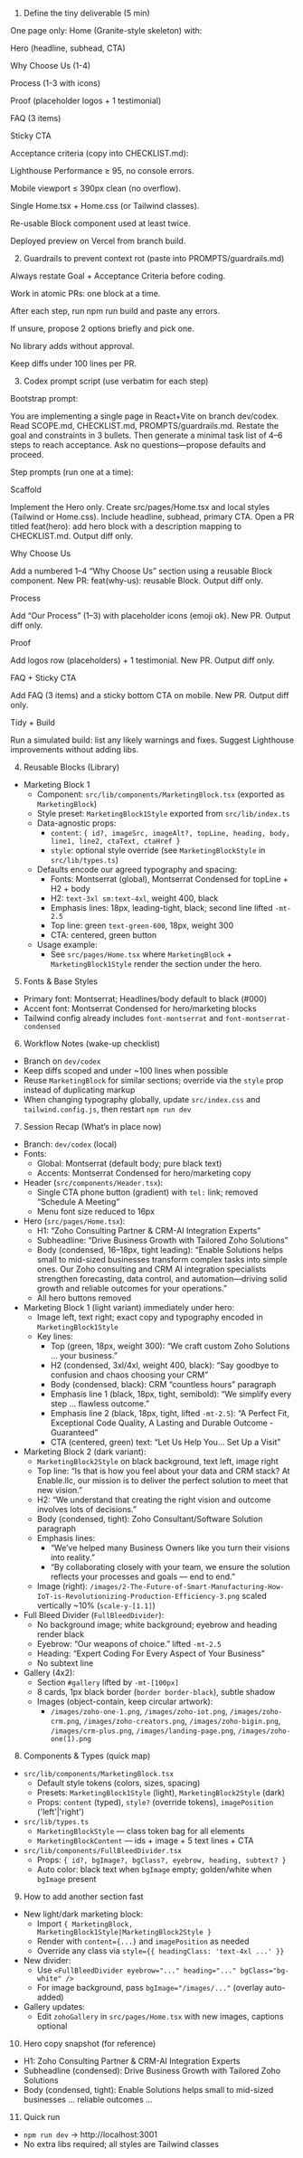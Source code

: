 1) Define the tiny deliverable (5 min)

One page only: Home (Granite-style skeleton) with:

Hero (headline, subhead, CTA)

Why Choose Us (1-4)

Process (1-3 with icons)

Proof (placeholder logos + 1 testimonial)

FAQ (3 items)

Sticky CTA

Acceptance criteria (copy into CHECKLIST.md):

Lighthouse Performance ≥ 95, no console errors.

Mobile viewport ≤ 390px clean (no overflow).

Single Home.tsx + Home.css (or Tailwind classes).

Re-usable Block component used at least twice.

Deployed preview on Vercel from branch build.

2) Guardrails to prevent context rot (paste into PROMPTS/guardrails.md)

Always restate Goal + Acceptance Criteria before coding.

Work in atomic PRs: one block at a time.

After each step, run npm run build and paste any errors.

If unsure, propose 2 options briefly and pick one.

No library adds without approval.

Keep diffs under 100 lines per PR.

3) Codex prompt script (use verbatim for each step)

Bootstrap prompt:

You are implementing a single page in React+Vite on branch dev/codex. Read SCOPE.md, CHECKLIST.md, PROMPTS/guardrails.md. Restate the goal and constraints in 3 bullets. Then generate a minimal task list of 4–6 steps to reach acceptance. Ask no questions—propose defaults and proceed.

Step prompts (run one at a time):

Scaffold

Implement the Hero only. Create src/pages/Home.tsx and local styles (Tailwind or Home.css). Include headline, subhead, primary CTA. Open a PR titled feat(hero): add hero block with a description mapping to CHECKLIST.md. Output diff only.

Why Choose Us

Add a numbered 1–4 “Why Choose Us” section using a reusable Block component. New PR: feat(why-us): reusable Block. Output diff only.

Process

Add “Our Process” (1–3) with placeholder icons (emoji ok). New PR. Output diff only.

Proof

Add logos row (placeholders) + 1 testimonial. New PR. Output diff only.

FAQ + Sticky CTA

Add FAQ (3 items) and a sticky bottom CTA on mobile. New PR. Output diff only.

Tidy + Build

Run a simulated build: list any likely warnings and fixes. Suggest Lighthouse improvements without adding libs.

4) Reusable Blocks (Library)

- Marketing Block 1
  - Component: `src/lib/components/MarketingBlock.tsx` (exported as `MarketingBlock`)
  - Style preset: `MarketingBlock1Style` exported from `src/lib/index.ts`
  - Data-agnostic props:
    - `content`: `{ id?, imageSrc, imageAlt?, topLine, heading, body, line1, line2, ctaText, ctaHref }`
    - `style`: optional style override (see `MarketingBlockStyle` in `src/lib/types.ts`)
  - Defaults encode our agreed typography and spacing:
    - Fonts: Montserrat (global), Montserrat Condensed for topLine + H2 + body
    - H2: `text-3xl sm:text-4xl`, weight 400, black
    - Emphasis lines: 18px, leading-tight, black; second line lifted `-mt-2.5`
    - Top line: green `text-green-600`, 18px, weight 300
    - CTA: centered, green button
  - Usage example:
    - See `src/pages/Home.tsx` where `MarketingBlock` + `MarketingBlock1Style` render the section under the hero.

5) Fonts & Base Styles

- Primary font: Montserrat; Headlines/body default to black (#000)
- Accent font: Montserrat Condensed for hero/marketing blocks
- Tailwind config already includes `font-montserrat` and `font-montserrat-condensed`

6) Workflow Notes (wake-up checklist)

- Branch on `dev/codex`
- Keep diffs scoped and under ~100 lines when possible
- Reuse `MarketingBlock` for similar sections; override via the `style` prop instead of duplicating markup
- When changing typography globally, update `src/index.css` and `tailwind.config.js`, then restart `npm run dev`

7) Session Recap (What’s in place now)

- Branch: `dev/codex` (local)
- Fonts:
  - Global: Montserrat (default body; pure black text)
  - Accents: Montserrat Condensed for hero/marketing copy
- Header (`src/components/Header.tsx`):
  - Single CTA phone button (gradient) with `tel:` link; removed “Schedule A Meeting”
  - Menu font size reduced to 16px
- Hero (`src/pages/Home.tsx`):
  - H1: “Zoho Consulting Partner & CRM-AI Integration Experts”
  - Subheadline: “Drive Business Growth with Tailored Zoho Solutions”
  - Body (condensed, 16–18px, tight leading):
    “Enable Solutions helps small to mid-sized businesses transform complex tasks into simple ones. Our Zoho consulting and CRM AI integration specialists strengthen forecasting, data control, and automation—driving solid growth and reliable outcomes for your operations.”
  - All hero buttons removed
- Marketing Block 1 (light variant) immediately under hero:
  - Image left, text right; exact copy and typography encoded in `MarketingBlock1Style`
  - Key lines:
    - Top (green, 18px, weight 300): “We craft custom Zoho Solutions … your business.”
    - H2 (condensed, 3xl/4xl, weight 400, black): “Say goodbye to confusion and chaos choosing your CRM”
    - Body (condensed, black): CRM “countless hours” paragraph
    - Emphasis line 1 (black, 18px, tight, semibold): “We simplify every step … flawless outcome.”
    - Emphasis line 2 (black, 18px, tight, lifted `-mt-2.5`): “A Perfect Fit, Exceptional Code Quality, A Lasting and Durable Outcome - Guaranteed”
    - CTA (centered, green) text: “Let Us Help You... Set Up a Visit”
- Marketing Block 2 (dark variant):
  - `MarketingBlock2Style` on black background, text left, image right
  - Top line: “Is that is how you feel about your data and CRM stack? At Enable.llc, our mission is to deliver the perfect solution to meet that new vision.”
  - H2: “We understand that creating the right vision and outcome involves lots of decisions.”
  - Body (condensed, tight): Zoho Consultant/Software Solution paragraph
  - Emphasis lines:
    - “We’ve helped many Business Owners like you turn their visions into reality.”
    - “By collaborating closely with your team, we ensure the solution reflects your processes and goals — end to end.”
  - Image (right): `/images/2-The-Future-of-Smart-Manufacturing-How-IoT-is-Revolutionizing-Production-Efficiency-3.png` scaled vertically ~10% (`scale-y-[1.1]`)
- Full Bleed Divider (`FullBleedDivider`):
  - No background image; white background; eyebrow and heading render black
  - Eyebrow: “Our weapons of choice.” lifted `-mt-2.5`
  - Heading: “Expert Coding For Every Aspect of Your Business”
  - No subtext line
- Gallery (4x2):
  - Section `#gallery` lifted by `-mt-[100px]`
  - 8 cards, 1px black border (`border border-black`), subtle shadow
  - Images (object-contain, keep circular artwork):
    - `/images/zoho-one-1.png`, `/images/zoho-iot.png`, `/images/zoho-crm.png`, `/images/zoho-creators.png`, `/images/zoho-bigin.png`, `/images/crm-plus.png`, `/images/landing-page.png`, `/images/zoho-one(1).png`

8) Components & Types (quick map)

- `src/lib/components/MarketingBlock.tsx`
  - Default style tokens (colors, sizes, spacing)
  - Presets: `MarketingBlock1Style` (light), `MarketingBlock2Style` (dark)
  - Props: `content` (typed), `style?` (override tokens), `imagePosition` ('left'|'right')
- `src/lib/types.ts`
  - `MarketingBlockStyle` — class token bag for all elements
  - `MarketingBlockContent` — ids + image + 5 text lines + CTA
- `src/lib/components/FullBleedDivider.tsx`
  - Props: `{ id?, bgImage?, bgClass?, eyebrow, heading, subtext? }`
  - Auto color: black text when `bgImage` empty; golden/white when `bgImage` present

9) How to add another section fast

- New light/dark marketing block:
  - Import `{ MarketingBlock, MarketingBlock1Style|MarketingBlock2Style }`
  - Render with `content={...}` and `imagePosition` as needed
  - Override any class via `style={{ headingClass: 'text-4xl ...' }}`
- New divider:
  - Use `<FullBleedDivider eyebrow="..." heading="..." bgClass="bg-white" />`
  - For image background, pass `bgImage="/images/..."` (overlay auto-added)
- Gallery updates:
  - Edit `zohoGallery` in `src/pages/Home.tsx` with new images, captions optional

10) Hero copy snapshot (for reference)

- H1: Zoho Consulting Partner & CRM-AI Integration Experts
- Subheadline (condensed): Drive Business Growth with Tailored Zoho Solutions
- Body (condensed, tight): Enable Solutions helps small to mid-sized businesses … reliable outcomes …

11) Quick run

- `npm run dev` → http://localhost:3001
- No extra libs required; all styles are Tailwind classes
